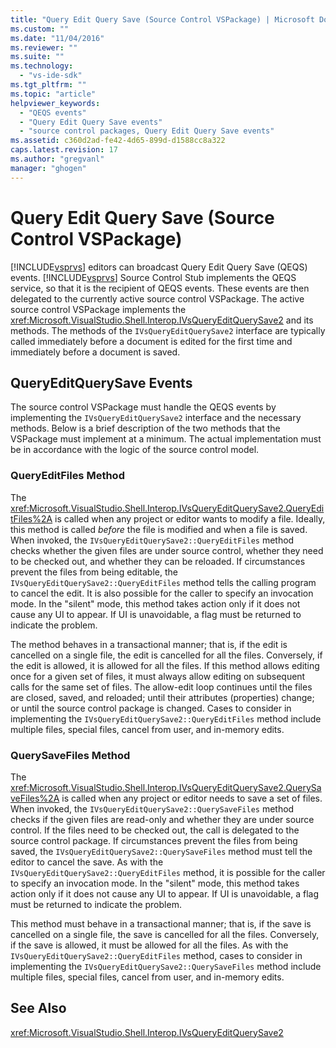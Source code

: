 ```yaml
---
title: "Query Edit Query Save (Source Control VSPackage) | Microsoft Docs"
ms.custom: ""
ms.date: "11/04/2016"
ms.reviewer: ""
ms.suite: ""
ms.technology: 
  - "vs-ide-sdk"
ms.tgt_pltfrm: ""
ms.topic: "article"
helpviewer_keywords: 
  - "QEQS events"
  - "Query Edit Query Save events"
  - "source control packages, Query Edit Query Save events"
ms.assetid: c360d2ad-fe42-4d65-899d-d1588cc8a322
caps.latest.revision: 17
ms.author: "gregvanl"
manager: "ghogen"
---
```

# Query Edit Query Save (Source Control VSPackage)
[!INCLUDE[vsprvs](../../code-quality/includes/vsprvs_md.md)] editors can broadcast Query Edit Query Save (QEQS) events. [!INCLUDE[vsprvs](../../code-quality/includes/vsprvs_md.md)] Source Control Stub implements the QEQS service, so that it is the recipient of QEQS events. These events are then delegated to the currently active source control VSPackage. The active source control VSPackage implements the <xref:Microsoft.VisualStudio.Shell.Interop.IVsQueryEditQuerySave2> and its methods. The methods of the `IVsQueryEditQuerySave2` interface are typically called immediately before a document is edited for the first time and immediately before a document is saved.  
  
## QueryEditQuerySave Events  
 The source control VSPackage must handle the QEQS events by implementing the `IVsQueryEditQuerySave2` interface and the necessary methods. Below is a brief description of the two methods that the VSPackage must implement at a minimum. The actual implementation must be in accordance with the logic of the source control model.  
  
### QueryEditFiles Method  
 The <xref:Microsoft.VisualStudio.Shell.Interop.IVsQueryEditQuerySave2.QueryEditFiles%2A> is called when any project or editor wants to modify a file. Ideally, this method is called *before* the file is modified and when a file is saved. When invoked, the `IVsQueryEditQuerySave2::QueryEditFiles` method checks whether the given files are under source control, whether they need to be checked out, and whether they can be reloaded. If circumstances prevent the files from being editable, the `IVsQueryEditQuerySave2::QueryEditFiles` method tells the calling program to cancel the edit. It is also possible for the caller to specify an invocation mode. In the "silent" mode, this method takes action only if it does not cause any UI to appear. If UI is unavoidable, a flag must be returned to indicate the problem.  
  
 The method behaves in a transactional manner; that is, if the edit is cancelled on a single file, the edit is cancelled for all the files. Conversely, if the edit is allowed, it is allowed for all the files. If this method allows editing once for a given set of files, it must always allow editing on subsequent calls for the same set of files. The allow-edit loop continues until the files are closed, saved, and reloaded; until their attributes (properties) change; or until the source control package is changed. Cases to consider in implementing the `IVsQueryEditQuerySave2::QueryEditFiles` method include multiple files, special files, cancel from user, and in-memory edits.  
  
### QuerySaveFiles Method  
 The <xref:Microsoft.VisualStudio.Shell.Interop.IVsQueryEditQuerySave2.QuerySaveFiles%2A> is called when any project or editor needs to save a set of files. When invoked, the `IVsQueryEditQuerySave2::QuerySaveFiles` method checks if the given files are read-only and whether they are under source control. If the files need to be checked out, the call is delegated to the source control package. If circumstances prevent the files from being saved, the `IVsQueryEditQuerySave2::QuerySaveFiles` method must tell the editor to cancel the save. As with the `IVsQueryEditQuerySave2::QueryEditFiles` method, it is possible for the caller to specify an invocation mode. In the "silent" mode, this method takes action only if it does not cause any UI to appear. If UI is unavoidable, a flag must be returned to indicate the problem.  
  
 This method must behave in a transactional manner; that is, if the save is cancelled on a single file, the save is cancelled for all the files. Conversely, if the save is allowed, it must be allowed for all the files. As with the `IVsQueryEditQuerySave2::QueryEditFiles` method, cases to consider in implementing the `IVsQueryEditQuerySave2::QuerySaveFiles` method include multiple files, special files, cancel from user, and in-memory edits.  
  
## See Also  
 <xref:Microsoft.VisualStudio.Shell.Interop.IVsQueryEditQuerySave2>